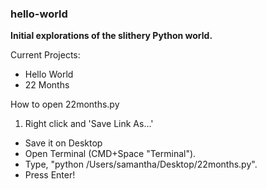 ### hello-world
**Initial explorations of the slithery Python world.**

Current Projects:
+ Hello World
+ 22 Months

How to open 22months.py
1. Right click and 'Save Link As...' 
+ Save it on Desktop
+ Open Terminal (CMD+Space "Terminal"). 
+ Type, "python /Users/samantha/Desktop/22months.py".
+ Press Enter!  
